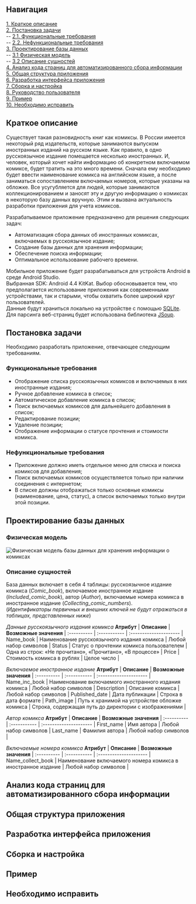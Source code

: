 ## Навигация   
[1. Краткое описание](#Description)  
[2. Постановка задачи](#Task)  
-- [2.1. Функциональные требования](#FunctionalRequirements)  
-- [2.2. Нефункциональные требования](#NonFunctionalRequirements)  
[3. Проектирование базы данных](#DBdesign)  
-- [3.1 Физическая модель](#PhysModel)  
-- [3.2 Описание сущностей](#EntityDB)  
[4. Анализ кода страниц для автоматизированного сбора информации](#AnalysisHtmlCode)  
[5. Общая структура приложения](#AppStructure)  
[6. Разработка интерфейса приложения](#AppInterface)  
[7. Сборка и настройка](#Build)  
[8. Руководство пользователя](#UserGuide)  
[9. Пример](#Example)  
[10. Необходимо исправить](#NeedFix)  
  
<a name="Description"><h2>Краткое описание</h2></a>
Существует такая разновидность книг как комиксы. В России имеется некоторый ряд издательств, которые занимаются выпуском иностранных изданий на русском языке. Как правило, в одно русскоязычное издание помещается несколько иностранных. И, человек, который хочет найти информацию об конкретном включаемом комиксе, будет тратить на это много времени. Сначала ему необходимо будет ввести наименование комикса на английском языке, а после заниматься сопоставлением включаемых номеров, которые указаны на обложке. Все усугубляется для людей, которые занимаются коллекционированием и заносят эту и другую информацию о комиксах в некоторую базу данных вручную. Этим и вызвана актуальность разработки приложения для учета комиксов.  
  
Разрабатываемое приложение предназначено для решения следующих задач:
* Автоматизация сбора данных об иностранных комиксах, включаемых в русскоязычное издание;
* Создание базы данных для хранения информации;
* Обеспечение поиска информации;
* Оптимальное использование рабочего времени.  
  
Мобильное приложение будет разрабатываться для устройств Android в среде Android Studio.  
Выбранная SDK: Android 4.4 KitKat. Выбор обосновывается тем, что предполагается использование приложения как современными устройствами, так и старыми, чтобы охватить более широкий круг пользователей.  
Данные будут храниться локально на устройстве с помощью [SQLite](https://blog.skillfactory.ru/glossary/sqlite/).  
Для парсинга веб-страниц будет использована библиотека [JSoup](https://jsoup.org/).

<a name="Task"><h2>Постановка задачи</h2></a>
Необходимо разработать приложение, отвечающее следующим требованиям.
<a name="FunctionalRequirements"><h3>Функциональные требования</h3></a>
* Отображение списка русскоязычных комиксов и включаемых в них иностранные издания;
* Ручное добавление комикса в список;
* Автоматическое добавление комикса в список;
* Поиск включаемых комиксов для дальнейшего добавления в список;
* Редактирование позиции;
* Удаление позиции;
* Отображение информации о статусе прочтения и стоимости комикса.  

<a name="NonFunctionalRequirements"><h3>Нефункциональные требования</h3></a>
* Приложение должно иметь отдельное меню для списка и поиска комиксов для добавления;
* Поиск включаемых комиксов осуществляется только при наличии соединения с интернетом;
* В списке должны отображаться только основные комиксы (наименование, цена, статус), а список включаемых только внутри этой позиции.

<a name="DBdesign"><h2>Проектирование базы данных</h2></a>
<a name="PhysModel"><h3>Физическая модель</h3></a>

<img src="https://github.com/1i10/ComicsLibrary/blob/master/DataBaseModel/DataBaseModel.png" title="Физическая модель базы данных для хранения информации о комиксах"/>  

<a name="EntityDB"><h3>Описание сущностей</h3></a>
База данных включает в себя 4 таблицы: русскоязычное издание комикса (*Comic_book*), включаемое иностранное издание (*Included_comic_book*), автор (*Author*), включаемые номера комикса в иностранное издание (*Collecting_comic_numbers*).  
(*Идентификаторы первичных и внешних ключей не будут отражаться в таблицах, представленных ниже*)
  
*Данные русскоязычного издания комикса*
**Атрибут** | **Описание** | **Возможные значения** |
:---------- | :----------- | :--------------------- |
Name_book | Наименование русскоязычного издания комикса | Любой набор символов |
Status | Статус о прочтении комикса пользователем | Одна из строк: «Не прочитано», «Прочитано», «В процессе» |
Price | Стоимость комикса в рублях | Целое число |
  
*Включаемое иностранное издание*
**Атрибут** | **Описание** | **Возможные значения** |
:---------- | :----------- | :--------------------- |
Name_inc_book | Наименование включаемого иностранного издания комикса | Любой набор символов |
Description | Описание комикса | Любой набор символов |
Published_date | Дата публикации | Строка в дата формате |
Path_image | Путь к хранимой на устройстве обложке комикса | Строка, содержащая путь до директории с изображениями |
  
*Автор комикса*
**Атрибут** | **Описание** | **Возможные значения** |
:---------- | :----------- | :--------------------- |
First_name | Имя автора | Любой набор символов |
Last_name | Фамилия автора | Любой набор символов |
  
*Включаемые номера комикса*
**Атрибут** | **Описание** | **Возможные значения** |
:---------- | :----------- | :--------------------- |
Name_collect_book | Наименование включаемого номера комикса в иностранное издание | Любой набор символов |

<a name="AnalysisHtmlCode"><h2>Анализ кода страниц для автоматизированного сбора информации</h2></a>
<a name="AppStructure"><h2>Общая структура приложения</h2></a>
<a name="AppInterface"><h2>Разработка интерфейса приложения</h2></a>
<a name="AppStructure"><h2>Сборка и настройка</h2></a>
<a name="Example"><h2>Пример</h2></a>
<a name="NeedFix"><h2>Необходимо исправить</h2></a>

